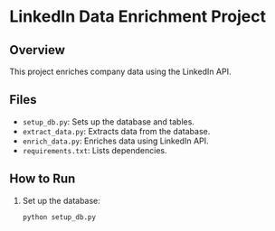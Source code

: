 # LinkedIn Data Enrichment Project

## Overview
This project enriches company data using the LinkedIn API.

## Files
- `setup_db.py`: Sets up the database and tables.
- `extract_data.py`: Extracts data from the database.
- `enrich_data.py`: Enriches data using LinkedIn API.
- `requirements.txt`: Lists dependencies.

## How to Run
1. Set up the database:
   ```bash
   python setup_db.py
